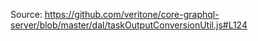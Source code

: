 Source: https://github.com/veritone/core-graphql-server/blob/master/dal/taskOutputConversionUtil.js#L124
